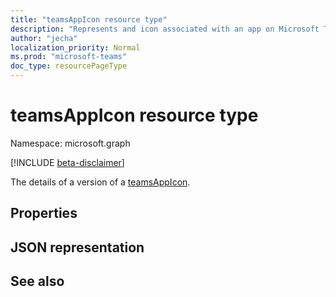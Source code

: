 ```yaml
---
title: "teamsAppIcon resource type"
description: "Represents and icon associated with an app on Microsoft Teams."
author: "jecha"
localization_priority: Normal
ms.prod: "microsoft-teams"
doc_type: resourcePageType
---
```


# teamsAppIcon resource type

Namespace: microsoft.graph

[!INCLUDE [beta-disclaimer](../../includes/beta-disclaimer.md)]

The details of a version of a [teamsAppIcon](teamsappicon.md).

## Properties

## JSON representation

## See also